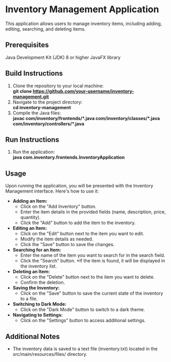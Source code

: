 # Inventory Management Application #
This application allows users to manage inventory items, including adding, editing, searching, and deleting items.

## Prerequisites ##
Java Development Kit (JDK) 8 or higher
JavaFX library
## Build Instructions ##
1. Clone the repository to your local machine:  
**git clone https://github.com/your-username/inventory-management.git**
2. Navigate to the project directory:  
**cd inventory-management**
3. Compile the Java files:  
**javac com/inventory/frontends/\*.java com/inventory/classes/\*.java com/inventory/controllers/*.java**
## Run Instructions ##
1. Run the application:  
**java com.inventory.frontends.InventoryApplication**
## Usage ##
Upon running the application, you will be presented with the Inventory Management interface. Here's how to use it:  

* **Adding an Item:**  
  * Click on the "Add Inventory" button.
  * Enter the item details in the provided fields (name, description, price, quantity).
  * Click the "Add" button to add the item to the inventory.
* **Editing an Item:**  
  * Click on the "Edit" button next to the item you want to edit.
  * Modify the item details as needed.
  * Click the "Save" button to save the changes.
* **Searching for an Item:**  
  * Enter the name of the item you want to search for in the search field.
  * Click the "Search" button.
  *If the item is found, it will be displayed in the inventory list.
* **Deleting an Item:**  
  * Click on the "Delete" button next to the item you want to delete.
  * Confirm the deletion.
* **Saving the Inventory:**  
  * Click on the "Save" button to save the current state of the inventory to a file.
* **Switching to Dark Mode:**  
  * Click on the "Dark Mode" button to switch to a dark theme.
* **Navigating to Settings:**  
  * Click on the "Settings" button to access additional settings.
## Additional Notes ##  
* The inventory data is saved to a text file (inventory.txt) located in the src/main/resources/files/ directory.

